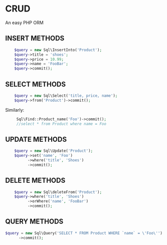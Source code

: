 # CRUD
An easy PHP ORM

INSERT METHODS
------- 
```php 
    $query = new Sql\InsertInto('Product');
    $query->title = 'shoes';
    $query->price = 10.99;
    $query->name = 'FooBar';
    $query->commit();
```
SELECT METHODS
-------
```php
    $query = new Sql\Select('title, price, name');
    $query->from('Product')->commit();
```   
Similarly:
```php
	 Sql\Find::Product_name('Foo')->commit();
	 //select * from Product where name = Foo
```

UPDATE METHODS
-------
```php
    $query = new Sql\Update('Product');
    $query->set('name', 'Foo')
    	  ->where('title', 'Shoes')
          ->commit();
```
DELETE METHODS
-------
```php
    $query = new Sql\deleteFrom('Product');
    $query->where('title', 'Shoes')
    	  ->orWhere('name', 'FooBar')
          ->commit(); 
```    
QUERY METHODS
-------
```php
$query = new Sql\Query('SELECT * FROM Product WHERE `name` = \'Foo\'')
      ->commit();
```    


